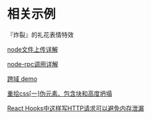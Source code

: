 # 相关示例

『炸裂』的礼花表情特效

[node文件上传详解](./node-upload-stream/README.md)

[node-rpc调用详解](./node-rpc/README.md)

[跨域 demo](./node-cors/README.md)

[重拾css[一]伪元素、包含块和高度坍塌](./css-margin/README.md)

[React Hooks中这样写HTTP请求可以避免内存泄漏](./react-abort/README.md)
